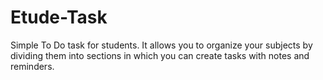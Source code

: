 # Etude-Task
Simple To Do task for students. It allows you to organize your subjects by dividing them into sections in which you can create tasks with notes and reminders.
